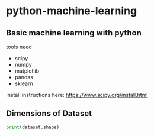# python-machine-learning



## Basic machine learning with python

tools need
* scipy
* numpy
* matplotlib
* pandas
* sklearn

install instructions here: https://www.scipy.org/install.html

## Dimensions of Dataset

```python
print(dataset.shape)
```

